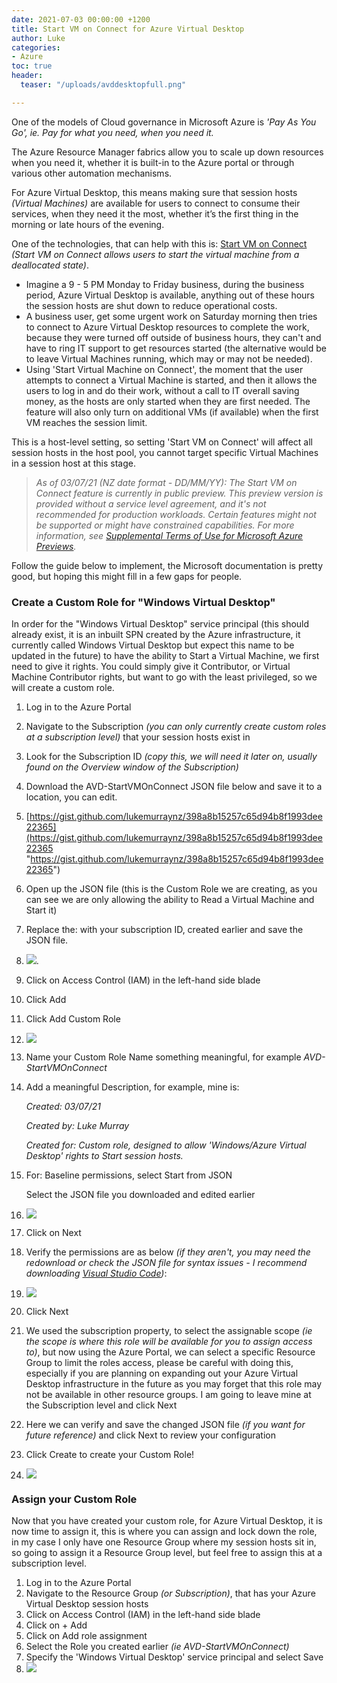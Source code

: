 ```yaml
---
date: 2021-07-03 00:00:00 +1200
title: Start VM on Connect for Azure Virtual Desktop
author: Luke
categories:
- Azure
toc: true
header:
  teaser: "/uploads/avddesktopfull.png"

---
```

One of the models of Cloud governance in Microsoft Azure is _'Pay As You Go', ie. Pay for what you need, when you need it._

The Azure Resource Manager fabrics allow you to scale up down resources when you need it, whether it is built-in to the Azure portal or through various other automation mechanisms.

For Azure Virtual Desktop, this means making sure that session hosts _(Virtual Machines)_ are available for users to connect to consume their services, when they need it the most, whether it’s the first thing in the morning or late hours of the evening.

One of the technologies, that can help with this is: [Start VM on Connect ](https://docs.microsoft.com/en-us/azure/virtual-desktop/start-virtual-machine-connect "Start VM On Connect")_(Start VM on Connect allows users to start the virtual machine from a deallocated state)_.

* Imagine a 9 - 5 PM Monday to Friday business, during the business period, Azure Virtual Desktop is available, anything out of these hours the session hosts are shut down to reduce operational costs.
* A business user, get some urgent work on Saturday morning then tries to connect to Azure Virtual Desktop resources to complete the work, because they were turned off outside of business hours, they can't and have to ring IT support to get resources started (the alternative would be to leave Virtual Machines running, which may or may not be needed).
* Using 'Start Virtual Machine on Connect', the moment that the user attempts to connect a Virtual Machine is started, and then it allows the users to log in and do their work, without a call to IT overall saving money, as the hosts are only started when they are first needed. The feature will also only turn on additional VMs (if available) when the first VM reaches the session limit.

This is a host-level setting, so setting 'Start VM on Connect' will affect all session hosts in the host pool, you cannot target specific Virtual Machines in a session host at this stage.

> _As of 03/07/21 (NZ date format - DD/MM/YY): The Start VM on Connect feature is currently in public preview. This preview version is provided without a service level agreement, and it's not recommended for production workloads. Certain features might not be supported or might have constrained capabilities. For more information, see_ [_Supplemental Terms of Use for Microsoft Azure Previews_](https://azure.microsoft.com/support/legal/preview-supplemental-terms/)_._

Follow the guide below to implement, the Microsoft documentation is pretty good, but hoping this might fill in a few gaps for people.

### Create a Custom Role for "Windows Virtual Desktop"

In order for the "Windows Virtual Desktop" service principal (this should already exist, it is an inbuilt SPN created by the Azure infrastructure, it currently called Windows Virtual Desktop but expect this name to be updated in the future) to have the ability to Start a Virtual Machine, we first need to give it rights. You could simply give it Contributor, or Virtual Machine Contributor rights, but want to go with the least privileged, so we will create a custom role.

 1. Log in to the Azure Portal
 2. Navigate to the Subscription _(you can only currently create custom roles at a subscription level)_ that your session hosts exist in
 3. Look for the Subscription ID _(copy this, we will need it later on, usually found on the Overview window of the Subscription)_
 4. Download the AVD-StartVMOnConnect JSON file below and save it to a location, you can edit.
 5. [https://gist.github.com/lukemurraynz/398a8b15257c65d94b8f1993dee22365](https://gist.github.com/lukemurraynz/398a8b15257c65d94b8f1993dee22365 "https://gist.github.com/lukemurraynz/398a8b15257c65d94b8f1993dee22365")
 6. Open up the JSON file (this is the Custom Role we are creating, as you can see we are only allowing the ability to Read a Virtual Machine and Start it)
 7. Replace the: <SubscriptionID> with your subscription ID, created earlier and save the JSON file.
 8. ![](/uploads/customrolejson_subscriptionid.png).
 9. Click on Access Control (IAM) in the left-hand side blade
10. Click Add
11. Click Add Custom Role
12. ![](/uploads/azureportal_iam_customrole.png)
13. Name your Custom Role Name something meaningful, for example _AVD-StartVMOnConnect_
14. Add a meaningful Description, for example, mine is:

    _Created: 03/07/21_

    _Created by: Luke Murray_

    _Created for: Custom role, designed to allow 'Windows/Azure Virtual Desktop' rights to Start session hosts._
15. For: Baseline permissions, select Start from JSON

    Select the JSON file you downloaded and edited earlier
16. ![](/uploads/azureportal_iam_customrole_create.png)
17. Click on Next
18. Verify the permissions are as below _(if they aren't, you may need the redownload or check the JSON file for syntax issues - I recommend downloading_ [_Visual Studio Code_](https://code.visualstudio.com/ "Visual Studio Code")_)_:
19. ![](/uploads/azureportal_iam_customrole_permissions.png)
20. Click Next
21. We used the subscription property, to select the assignable scope _(ie the scope is where this role will be available for you to assign access to)_, but now using the Azure Portal, we can select a specific Resource Group to limit the roles access, please be careful with doing this, especially if you are planning on expanding out your Azure Virtual Desktop infrastructure in the future as you may forget that this role may not be available in other resource groups. I am going to leave mine at the Subscription level and click Next
22. Here we can verify and save the changed JSON file _(if you want for future reference)_ and click Next to review your configuration
23. Click Create to create your Custom Role!
24. ![](/uploads/azureportal_iam_customrole_reviewcreate.png)

### Assign your Custom Role

Now that you have created your custom role, for Azure Virtual Desktop, it is now time to assign it, this is where you can assign and lock down the role, in my case I only have one Resource Group where my session hosts sit in, so going to assign it a Resource Group level, but feel free to assign this at a subscription level.

1. Log in to the Azure Portal
2. Navigate to the Resource Group _(or Subscription)_, that has your Azure Virtual Desktop session hosts
3. Click on Access Control (IAM) in the left-hand side blade
4. Click on + Add
5. Click on Add role assignment
6. Select the Role you created earlier _(ie AVD-StartVMOnConnect)_
7. Specify the 'Windows Virtual Desktop' service principal and select Save
8. ![](/uploads/azureportal_addroleassignment.png)